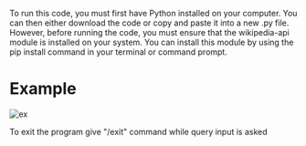 To run this code, you must first have Python installed on your computer. You can then either download the code or copy and paste it into a new .py file. However, before running the code, you must ensure that the wikipedia-api module is installed on your system. You can install this module by using the pip install command in your terminal or command prompt.

# Example 

![ex](https://raw.githubusercontent.com/Spongly/wikipy/main/image/example.png)

To exit the program give "/exit" command while query input is asked
